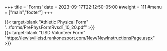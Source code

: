 +++
title = 'Forms'
date = 2023-09-17T22:12:50-05:00
#weight = 111
#menu = ["main","footer"]
+++

{{< target-blank "Athletic Physical Form" "../forms/PrePhysFormRvsd1_10_20.pdf" >}}  
{{< target-blank "LISD Volunteer Form" "https://lewisvilleisd.rankonesport.com/New/NewInstructionsPage.aspx" >}}  
